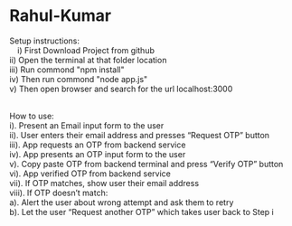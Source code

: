 # Rahul-Kumar
Setup instructions: <br />
  &emsp;i) First Download Project from github <br />
  ii) Open the terminal at that folder location <br />
  iii) Run commond "npm install" <br />
  iv) Then run commond "node app.js" <br />
  v) Then open browser and search for the url localhost:3000 <br /> <br />
  
How to use: <br />
    i). Present an Email input form to the user <br />
    ii). User enters their email address and presses “Request OTP” button <br />
    iii). App requests an OTP from backend service <br />
    iv). App presents an OTP input form to the user <br />
    v). Copy paste OTP from backend terminal and press “Verify OTP” button <br />
    vi). App verified OTP from backend service <br />
    vii). If OTP matches, show user their email address <br />
    viii). If OTP doesn’t match: <br />
      a). Alert the user about wrong attempt and ask them to retry <br />
      b). Let the user “Request another OTP” which takes user back to Step i <br />
